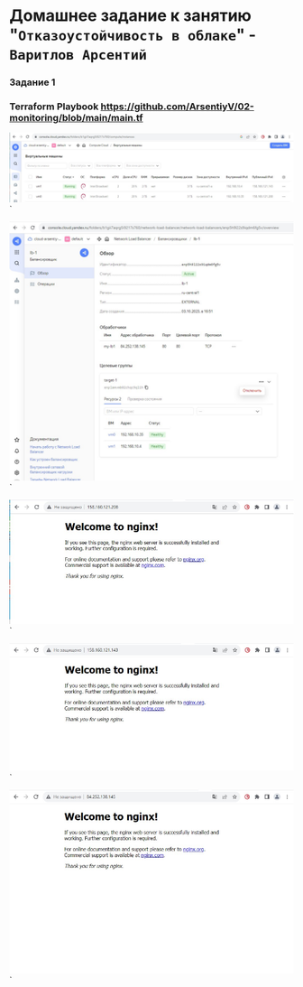 # Домашнее задание к занятию "`Отказоустойчивость в облаке`" - `Варитлов Арсентий`


### Задание 1

### Terraform Playbook https://github.com/ArsentiyV/02-monitoring/blob/main/main.tf

![Скриншот 1](https://github.com/ArsentiyV/02-monitoring/blob/main/img/vm.jpg)`

![Скриншот 2](https://github.com/ArsentiyV/02-monitoring/blob/main/img/balancer.jpg)`

![Скриншот 3](https://github.com/ArsentiyV/02-monitoring/blob/main/img/web1.jpg)`

![Скриншот 4](https://github.com/ArsentiyV/02-monitoring/blob/main/img/web2.jpg)`

![Скриншот 5](https://github.com/ArsentiyV/02-monitoring/blob/main/img/balancer1.jpg)`


